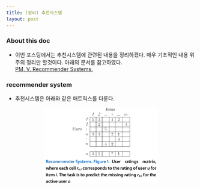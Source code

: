 ```yaml
---
title: (정리) 추천시스템
layout: post 
--- 
```


### About this doc 

- 이번 포스팅에서는 추천시스템에 관련된 내용을 정리하겠다. 매우 기초적인 내용 위주의 정리만 할것이다. 아래의 문서를 참고하였다. <br/>
[PM, V. Recommender Systems.](http://www2.mta.ac.il/~gideon/courses/machine_learning_seminar/papers/recommender-systems-eml2010.pdf)

### recommender system 

- 추천시스템은 아래와 같은 매트릭스를 다룬다. 

<center><img src="https://github.com/miruetoto/miruetoto.github.io/blob/master/img/RCMD/RCMD_1.png?raw=true" width="60%" height="60%"></center>
